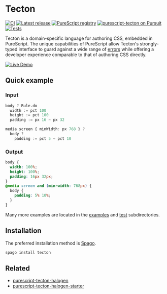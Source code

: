 # Tecton

[![CI](https://github.com/nsaunders/purescript-tecton/workflows/CI/badge.svg?branch=master)](https://github.com/nsaunders/purescript-tecton/actions?query=workflow%3ACI+branch%3Amaster) [![Latest release](http://img.shields.io/github/release/nsaunders/purescript-tecton.svg)](https://github.com/nsaunders/purescript-tecton/releases) [![PureScript registry](https://img.shields.io/badge/dynamic/json?color=informational&label=registry&query=%24.tecton.version&url=https%3A%2F%2Fraw.githubusercontent.com%2Fpurescript%2Fpackage-sets%2Fmaster%2Fpackages.json)](https://github.com/purescript/registry) [![purescript-tecton on Pursuit](https://pursuit.purescript.org/packages/purescript-tecton/badge)](https://pursuit.purescript.org/packages/purescript-tecton) [![Tests](https://img.shields.io/endpoint?url=https://raw.githubusercontent.com/nsaunders/purescript-tecton/master/meta/test-count.json)](./test)

Tecton is a domain-specific language for authoring CSS, embedded in PureScript. The unique capabilities of PureScript allow Tecton's strongly-typed interface to guard against a wide range of [errors](examples/type-errors) while offering a developer experience comparable to that of authoring CSS directly.

[![Live Demo](https://shields.io/badge/-Live%20Demo-303748?logo=data:image/png;base64,iVBORw0KGgoAAAANSUhEUgAAABAAAAAQCAYAAAAf8/9hAAAAAXNSR0IArs4c6QAAAERlWElmTU0AKgAAAAgAAYdpAAQAAAABAAAAGgAAAAAAA6ABAAMAAAABAAEAAKACAAQAAAABAAAAEKADAAQAAAABAAAAEAAAAAA0VXHyAAAArElEQVQ4EeWRzQ6CMBCECSJnwOfiwN2YmCgn49F49cnrzNLdDFhfQDdpd+fbH2hbVf9lKaUaizZ/PTmSByv53I5AO8FjcQgKWqyXFGrYs0nAFEMAn0wEKARIN45ZSzMNfza1bHu4u2gNOzYIuFDMDnKyc73xN2gOdzv51w2YWKbHbzpTn7sfwQAmH0mIuHe98bzYNho1QGKUYr41n6xkg/atYlRfc0e9Svy+eAM93kRyOW/z2AAAAABJRU5ErkJggg==&style=flat)](https://try.purescript.org/?code=LYewJgrgNgpgBAWQIYEsB2cDuALGAnGAKEJWAAcQ8AXOABQKgjCJPMpoFEAzLmAYxoAKbrwEBKVhWpwAEkiggA5jAxIAzrMntZ8pSoB0MgCoIAMnHWyZW6XIXK0hk6f30QZfFRQwNlmbRsaOz1HADUAERBgfXCAeQR9AGUqPHRFACUVZgI8OEECNGyxCw1gh0C4IzwAT1oIAkS%2BVLIhAqKSypqKgFU0NSRefQBhEHw%2BeEEIPoGYEbGYCQqRhVz8xQAjCVIpGnCkKiR9IwgyWH0AOR8qGDA8wQB6AB0xRe3tI34qEAxBeRRFNAASWuwDUABoLGhSPsUN9wvUYd8IUgocBEUDrnh0SMplRkaj0eckMAYPjoV5vkZSGkAGJTASwtAQ9ZIPgAa0UeBAUzAy0ozMo2XSSDAKAg4Lg60F%2BGS1VgAoAHolsCKQJgIeM0JiNSAVhDmIp9Sg1KckNUIVxYAqLSA%2BOKbVqacSUFBzXAuN8qIkUAAvUnuz0AdRg-2weLgiiQZAhuFD4ewIAAbvgIeguOgUNdU2goOgYDSrRCAFbirxcaojLUqcNsmDVLhYkkS2v1xs%2BIkkiG5tAwGQhxRhrt5pB4CFovCKdAQqFQafff3cqjdmCy%2BVwMgi0VoQ3rgQQsgEKhUN1ka1wNoy3AwcNcg5ZuD9PqJfAoLgQtT8CHXBVUcL8SjoqYeZflifQengwAQlMKDJng-SzlgKBgFQ2AQoIABkABcYhoQA-DheSYQAvARggAH4vBUHwCN8hi6A4dzofolFvNI1FfI46TQPAlhcbAxBougcCYZhcAiJ8cC9JmhCCRgRGdNU%2BgXrkAAkcBgLacB8GoGhhsAUCEHAWC4AQhlGVpnqoD2uTyTIwxQOoagdvAABEfCWXmeAuWZRnrBAR7fHAtn2Y5zlwC5fkBWg3nmQ%2BZBCcFQwOTpYUuSa6AxeZUxJaFxITHZOUpXlcAKsU8kKj5cCVelaAAIIEhSclwC2DZ5U5xVpfF0XELF2kaPJGmVZVRnQbB8FwExFlalZ%2BBwLhcB8TA%2BiDbFsWYEhKHCfJp5wAATAADPtw3mbGA40MR64Knth3Hb5rIclyPJ8rkF0TuscAAIwAKyfQAHHtADMt3qcaprVFt7pWsDfwAsCMCghDmqYsDJZqGWFaetWiPVvgx3HS1bYaDV9Xkoyc3qSAwNkAIcD7eTi3LZTq2rSkKJqOBwAQ7e%2BzwDOVM0x9h309xjPA0ZrNgZQnOvSAd4TAacAAwAbPtEjM8do34ONk01cLZwrczkKk98YUXcTDWMtDFtwgijUQx%2BfCfVbxsYvg2LclqENphm1zO2ijVUsAtL0nbF3LiOwMa1CY3yBN%2BiSv5HF60tBvM4uy6rvAF1oPOwPfr%2B-5Yo1QE9hDOc9sDUp4Nkmdl7nhuSiASoqhpmBcxscBfR9ndK3ASu7XAZFwDOg-Dy6o8j0PO0fZX92ch7vK6pQ7fvQDdMAwALHAG9HQ37krCvn0AJxbwdAN7R9u2V9KeDCqK4oQztSvAx6jrOq6EMuQAtFGpwwF-ahqho3hi5OATxwoACFuxsmQHwRIQCQQ0k9KA8BLlnyKFGJJQEKDHjhXOLLEAcBEhsxweFPsUBkxeD4EgUhLlaqpHkKQx8ahnypC4C-T03o-SPyuh9DeHCtTBjjBDL6N0G7Lj7MIi6M8G6ihNA5cGF10DLgLDACqDcYauwRhdJGuMG6RjIDwuAv1gbjknBgbOLoqabjSEYreU9eFXwblHGCWtY6TUiknLCcAEywWTqLBuLJ2TzyekvF68k3rbwHhvAA7J3IGgSm7KlVG3V6HdL7-Q%2BgDOJfD-pD0nmPKAE9x4OKdi4mORSPGJ0Ct4j0doNDzQZqnVaVchQijFBoSxBlEnNxSYfGJmSvq912l9H6%2BSSmFOKUU0pV9Kp6SKURY6Mg7KikTMDAA2v4fQfBkpqAAPpTQOJ5AAuhsqw%2BhPHfDFnAdZ5z9gpDyHZWqR48CpW%2BDslA7IXLFDUi5FCxp9DpjglQDgsASRaiGNgF0YBtm7KAmjfQm5BAAHJQEAB4AB8cBsq7LCrrTF4VkViAANwfioIHGAi5BCCDKli-5ahAUoGBaC%2BG1ZIXQthY5eFVAlLwyTDAFF6KsU4tyiSOKQkCUuSJRCURh0xCZQbhCLZOzHIHMuWga5pyG5GVucs-QMAwVY0EHZFlwBUpqETIob51ydV3JeY8-QzyUipXWshbA3zwofV%2Bgq7VSq7L3NWE8l5qVTphg9S5L1PrFV2oecax1waOqJm8JgCBTdw10zprtU%2BG8o2Gy1dq21eqDWss9nG01qUNwoWtQW2Kur-X2rjU615HUwDhoQJfbeoQPqmH%2Bl9KAW8N6hCVnwAG%2BgAbdzpsM-QSsj59znXTD6%2Bh9ofS-voEZn19BHxiauuJu19C-SgIujevcj1KyGB9I%2B%2Bgvpb2%2Bku8%2BB1Pqjq%2Bruhdu0%2BD7S-hvfQG9dpfyfb9L%2BAGgM%2BmAAujefA-1jonV-JWX890zpgzB2mX9F3LrXV9FDm6Yn6G3Xu36pgvprq3thmJG8hhfuPcYrD29Pr7W-efG9b66YUYHv%2B4x7HfqJgBv2z9vGN5cZ9Lm6NeqA0OqbaldMUAoDhrtHgAoVBnpCbzTa8y6z80FvU4bP1%2Bh87hXgWgPgSmjKadiqcyqGlHZ9UeXZYwZg4AGrKlHfovA5h4HGHAFSwMXJorRnKGAGKhXniyJeGA151yHmPFpHScBJVovuL52AAXrkErKAYZScAkLVkzODA1hAgA)

## Quick example

### Input
```purescript
body ? Rule.do
  width := pct 100
  height := pct 100
  padding := px 16 ~ px 32

media screen { minWidth: px 768 } ?
  body ?
    padding := pct 5 ~ pct 10
```

### Output
```css
body {
  width: 100%;
  height: 100%;
  padding: 16px 32px;
}
@media screen and (min-width: 768px) {
  body {
    padding: 5% 10%;
  }
}
```

Many more examples are located in the [examples](./examples) and [test](./test)
subdirectories.

## Installation

The preferred installation method is [Spago](https://github.com/purescript/spago).

```sh
spago install tecton
```

## Related

* [purescript-tecton-halogen](https://github.com/nsaunders/purescript-tecton-halogen)
* [purescript-tecton-halogen-starter](https://github.com/nsaunders/purescript-tecton-halogen-starter)
